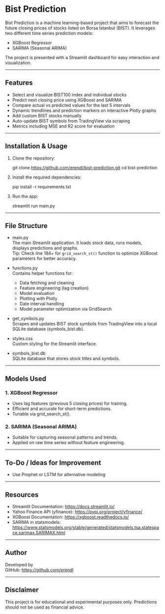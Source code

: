 # Bist Prediction 

Bist Prediction is a machine learning-based project that aims to forecast the future closing prices of stocks listed on Borsa İstanbul (BIST). It leverages two different time series prediction models:

- XGBoost Regressor
- SARIMA (Seasonal ARIMA)

The project is presented with a Streamlit dashboard for easy interaction and visualization.

---

## Features

- Select and visualize BIST100 index and individual stocks
- Predict next closing price using XGBoost and SARIMA
- Compare actual vs predicted values for the last 5 intervals
- Dynamic trendlines and prediction markers on interactive Plotly graphs
- Add custom BIST stocks manually
- Auto-update BIST symbols from TradingView via scraping
- Metrics including MSE and R2 score for evaluation

---

## Installation & Usage

1. Clone the repository:

   git clone https://github.com/erendl/bist-prediction.git
   cd bist-prediction

2. Install the required dependencies:

   pip install -r requirements.txt

3. Run the app:

   streamlit run main.py

---

## File Structure

- main.py  
  The main Streamlit application. It loads stock data, runs models, displays predictions and graphs.  
  Tip: Check line 184+ for `grid_search_st()` function to optimize XGBoost parameters for better accuracy.

- functions.py  
  Contains helper functions for:
  - Data fetching and cleaning
  - Feature engineering (lag creation)
  - Model evaluation
  - Plotting with Plotly
  - Date interval handling
  - Model parameter optimization via GridSearch

- get_symbols.py  
  Scrapes and updates BIST stock symbols from TradingView into a local SQLite database (symbols_bist.db).

- styles.css  
  Custom styling for the Streamlit interface.

- symbols_bist.db  
  SQLite database that stores stock titles and symbols.

---

## Models Used

### 1. XGBoost Regressor
- Uses lag features (previous 5 closing prices) for training.
- Efficient and accurate for short-term predictions.
- Tunable via grid_search_st().

### 2. SARIMA (Seasonal ARIMA)
- Suitable for capturing seasonal patterns and trends.
- Applied on raw time series without feature engineering.

---

## To-Do / Ideas for Improvement

- Use Prophet or LSTM for alternative modeling

---

## Resources

- Streamlit Documentation: https://docs.streamlit.io/
- Yahoo Finance API (yfinance): https://pypi.org/project/yfinance/
- XGBoost Documentation: https://xgboost.readthedocs.io/
- SARIMA in statsmodels: https://www.statsmodels.org/stable/generated/statsmodels.tsa.statespace.sarimax.SARIMAX.html

---

## Author

Developed by  
GitHub: https://github.com/erendl

---

## Disclaimer

This project is for educational and experimental purposes only. Predictions should not be used as financial advice.
